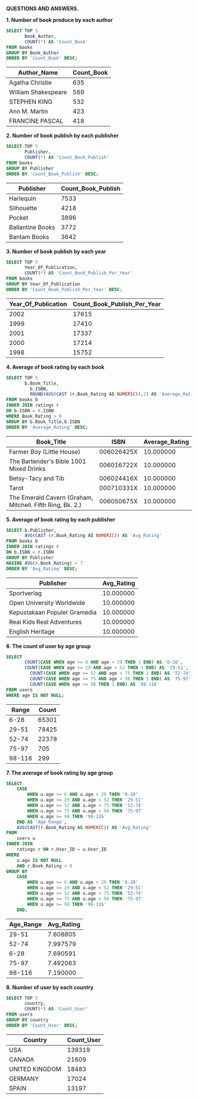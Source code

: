 **QUESTIONS AND ANSWERS.**

**1. Number of book produce by each author**

```sql
SELECT TOP 5
       Book_Author, 
       COUNT(*) AS 'Count_Book'
FROM books
GROUP BY Book_Author
ORDER BY 'Count_Book' DESC;
```
| Author_Name         | Count_Book |
|---------------------|------------|
| Agatha Christie     | 635        |
| William Shakespeare | 569        |
| STEPHEN KING        | 532        |
| Ann M. Martin       | 423        |
| FRANCINE PASCAL     | 418        |

**2. Number of book publish by each publisher**

```sql
SELECT TOP 5
       Publisher, 
       COUNT(*) AS 'Count_Book_Publish'
FROM books
GROUP BY Publisher
ORDER BY 'Count_Book_Publish' DESC;
```

| Publisher         | Count_Book_Publish |
|-------------------|--------------------|
| Harlequin         | 7533               |
| Silhouette        | 4218               |
| Pocket            | 3896               |
| Ballantine Books  | 3772               |
| Bantam Books      | 3642               |

**3. Number of book publish by each year**

```sql
SELECT TOP 5 
       Year_Of_Publication, 
       COUNT(*) AS 'Count_Book_Publish_Per_Year'
FROM books
GROUP BY Year_Of_Publication
ORDER BY 'Count_Book_Publish_Per_Year' DESC;
```

| Year_Of_Publication | Count_Book_Publish_Per_Year |
|---------------------|-----------------------------|
| 2002                | 17615                       |
| 1999                | 17410                       |
| 2001                | 17337                       |
| 2000                | 17214                       |
| 1998                | 15752                       |

**4. Average of book rating by each book**

```sql
SELECT TOP 5
       b.Book_Title,
	     b.ISBN,
	     ROUND(AVG(CAST (r.Book_Rating AS NUMERIC)),2) AS 'Average_Rating'
FROM books b
INNER JOIN ratings r
ON b.ISBN = r.ISBN
WHERE Book_Rating > 0
GROUP BY b.Book_Title,b.ISBN
ORDER BY 'Average_Rating' DESC;
```

| Book_Title                                           | ISBN       | Average_Rating |
|------------------------------------------------------|------------|----------------|
| Farmer Boy (Little House)                           | 006026425X | 10.000000      |
| The Bartender's Bible 1001 Mixed Drinks             | 006016722X | 10.000000      |
| Betsy-Tacy and Tib                                  | 006024416X | 10.000000      |
| Tarot                                               | 000710331X | 10.000000      |
| The Emerald Cavern (Graham, Mitchell. Fifth Ring, Bk. 2.) | 006050675X | 10.000000      |


**5. Average of book rating by each publisher**

```sql
SELECT b.Publisher, 
       AVG(CAST (r.Book_Rating AS NUMERIC)) AS 'Avg_Rating'
FROM books b
INNER JOIN ratings r
ON b.ISBN = r.ISBN
GROUP BY Publisher
HAVING AVG(r.Book_Rating) > 7
ORDER BY 'Avg_Rating' DESC;
```

| Publisher                       | Avg_Rating |
|---------------------------------|------------|
| Sportverlag                     | 10.000000  |
| Open University Worldwide       | 10.000000  |
| Kepustakaan Populer Gramedia    | 10.000000  |
| Real Kids Real Adventures       | 10.000000  |
| English Heritage                | 10.000000  |


**6. The count of user by age group**

```sql
SELECT
       COUNT(CASE WHEN age >= 6 AND age < 29 THEN 1 END) AS '6-28', 
       COUNT(CASE WHEN age >= 29 AND age < 52 THEN 1 END) AS '29-51',
	     COUNT(CASE WHEN age >= 52 AND age < 75 THEN 1 END) AS '52-74',
	     COUNT(CASE WHEN age >= 75 AND age < 98 THEN 1 END) AS '75-97',
	     COUNT(CASE WHEN age >= 98 THEN 1 END) AS '98-116'
FROM users
WHERE age IS NOT NULL;
```

| Range   | Count |
|---------|-------|
| 6-28    | 65301 |
| 29-51   | 78425 |
| 52-74   | 22378 |
| 75-97   | 705   |
| 98-116  | 299   |

**7. The average of book rating by age group**

```sql
SELECT 
    CASE 
        WHEN u.age >= 6 AND u.age < 29 THEN '6-28' 
        WHEN u.age >= 29 AND u.age < 52 THEN '29-51'
        WHEN u.age >= 52 AND u.age < 75 THEN '52-74'
        WHEN u.age >= 75 AND u.age < 98 THEN '75-97'
        WHEN u.age >= 98 THEN '98-116'
    END AS 'Age_Range',
    AVG(CAST(r.Book_Rating AS NUMERIC)) AS 'Avg_Rating'
FROM 
    users u
INNER JOIN 
    ratings r ON r.User_ID = u.User_ID
WHERE 
    u.age IS NOT NULL
    AND r.Book_Rating > 0
GROUP BY 
    CASE 
        WHEN u.age >= 6 AND u.age < 29 THEN '6-28' 
        WHEN u.age >= 29 AND u.age < 52 THEN '29-51'
        WHEN u.age >= 52 AND u.age < 75 THEN '52-74'
        WHEN u.age >= 75 AND u.age < 98 THEN '75-97'
        WHEN u.age >= 98 THEN '98-116'
    END;
```

| Age_Range | Avg_Rating |
|-----------|------------|
| 29-51     | 7.608805   |
| 52-74     | 7.997579   |
| 6-28      | 7.690591   |
| 75-97     | 7.492063   |
| 98-116    | 7.190000   |

**8. Number of user by each country**

```sql
SELECT TOP 5
       country, 
       COUNT(*) AS 'Count_User'
FROM users
GROUP BY country
ORDER BY 'Count_User' DESC;
```

| Country         | Count_User |
|-----------------|------------|
| USA             | 139319     |
| CANADA          | 21609      |
| UNITED KINGDOM  | 18483      |
| GERMANY         | 17024      |
| SPAIN           | 13197      |








